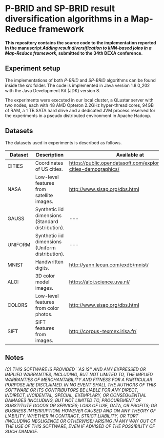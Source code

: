 # P-BRID and SP-BRID result diversification algorithms in a Map-Reduce framework

**This repository contains the source code to the implementation reported in the manuscript _Adding result diversification to kNN-based joins in a Map-Reduce framework_, submitted to the 34th DEXA conference.**


## Experiment setup 

The implementations of both _P-BRID_ and _SP-BRID_ algorithms can be found inside the _src_ folder. The code is implemented in Java version 1.8.0_202 with the Java Development Kit (JDK) version 8.

The experiments were executed in our local cluster, a QLustar server with two nodes, each with 48 AMD Opteron 2.2GHz hyper-thread cores, 94GB of RAM, a 1 TB SATA hard drive and a dedicated JVM process reserved for the experiments in a pseudo distributed environment in Apache Hadoop.   


## Datasets

The datasets used in experiments is described as follows.

| Dataset           | Description                                        |    Available at                                                                   |
|-------------------| -------------------------------------------------- | ----------------------------------------------------------------------------------|
| CITIES            | Coordinates of US cities.	                         |      https://public.opendatasoft.com/explore/dataset/us-cities-demographics/      |
| NASA              | Low-level features from satellite images.          |      http://www.sisap.org/dbs.html                                                |
| GAUSS             | Synthetic iid dimensions (Standard distribution).  |        ---                                                                        |
| UNIFORM           | Synthetic iid dimensions (Uniform distribution).   |        ---                                                                        |
| MNIST             | Handwritten digits.	                             |      http://yann.lecun.com/exdb/mnist/                                            |
| ALOI              | 3D color model images.                             |      https://aloi.science.uva.nl/                                                 |                
| COLORS            | Low-level features from color photos.              |      http://www.sisap.org/dbs.html                                                |  
| SIFT              | SIFT features from images.                         |      http://corpus-texmex.irisa.fr/                                               |
                                           


## Notes

_(C) THIS SOFTWARE IS PROVIDED ``AS IS'' AND ANY EXPRESSED OR IMPLIED WARRANTIES, INCLUDING, BUT NOT LIMITED TO, THE IMPLIED WARRANTIES OF MERCHANTABILITY AND FITNESS FOR A PARTICULAR PURPOSE ARE DISCLAIMED.  IN NO EVENT SHALL THE AUTHORS OF THIS SOFTWARE OR ITS CONTRIBUTORS BE LIABLE FOR ANY DIRECT, INDIRECT, INCIDENTAL, SPECIAL, EXEMPLARY, OR CONSEQUENTIAL DAMAGES (INCLUDING, BUT NOT LIMITED TO, PROCUREMENT OF SUBSTITUTE GOODS OR SERVICES; LOSS OF USE, DATA, OR PROFITS; OR BUSINESS INTERRUPTION) HOWEVER CAUSED AND ON ANY THEORY OF LIABILITY, WHETHER IN CONTRACT, STRICT LIABILITY, OR TORT (INCLUDING NEGLIGENCE OR OTHERWISE) ARISING IN ANY WAY OUT OF THE USE OF THIS SOFTWARE, EVEN IF ADVISED OF THE POSSIBILITY OF SUCH DAMAGE._
